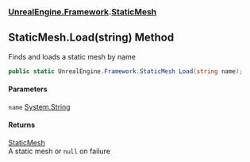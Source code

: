### [UnrealEngine.Framework](UnrealEngine_Framework.md 'UnrealEngine.Framework').[StaticMesh](StaticMesh.md 'UnrealEngine.Framework.StaticMesh')
## StaticMesh.Load(string) Method
Finds and loads a static mesh by name  
```csharp
public static UnrealEngine.Framework.StaticMesh Load(string name);
```
#### Parameters
<a name='UnrealEngine_Framework_StaticMesh_Load(string)_name'></a>
`name` [System.String](https://docs.microsoft.com/en-us/dotnet/api/System.String 'System.String')  
  
#### Returns
[StaticMesh](StaticMesh.md 'UnrealEngine.Framework.StaticMesh')  
A static mesh or `null` on failure
